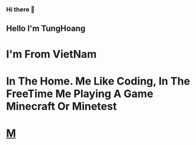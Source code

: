 ### Hi there 👋
## Hello I'm TungHoang
# I'm From VietNam

# In The Home. Me Like Coding, In The FreeTime Me Playing A Game Minecraft Or Minetest
# <a href="mailto: hoangtungdragon@gmail.com">M</a>
<!--
**TungHoangVN/TungHoangVN** is a ✨ _special_ ✨ repository because its `README.md` (this file) appears on your GitHub profile.

Here are some ideas to get you started:

- 🔭 I’m currently working on ...
- 🌱 I’m currently learning ...
- 👯 I’m looking to collaborate on ...
- 🤔 I’m looking for help with ...
- 💬 Ask me about ...
- 📫 How to reach me: ...
- 😄 Pronouns: ...
- ⚡ Fun fact: ...
-->
